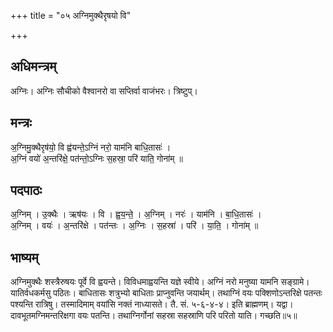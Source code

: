 +++
title = "०५ अग्निमुक्थैरृषयो वि"

+++
## अधिमन्त्रम्
अग्निः। अग्निः सौचीको वैश्वानरो वा सप्तिर्वा वाजंभरः। त्रिष्टुप्।

## मन्त्रः
अ॒ग्निमु॒क्थैरृष॑यो॒ वि ह्व॑यन्ते॒ऽग्निं नरो॒ याम॑नि बाधि॒तासः॑ ।  
अ॒ग्निं वयो॑ अ॒न्तरि॑क्षे॒ पत॑न्तो॒ऽग्निः स॒हस्रा॒ परि॑ याति॒ गोना॑म् ॥

## पदपाठः
अ॒ग्निम् । उ॒क्थैः । ऋष॑यः । वि । ह्व॒य॒न्ते॒ । अ॒ग्निम् । नरः॑ । याम॑नि । बा॒धि॒तासः॑ ।  
अ॒ग्निम् । वयः॑ । अ॒न्तरि॑क्षे । पत॑न्तः । अ॒ग्निः । स॒हस्रा॑ । परि॑ । या॒ति॒ । गोना॑म् ॥

## भाष्यम्
अग्निमुक्थैः शस्त्रैरुषयः पूर्वे वि ह्वयन्ते। विविधमाह्वयन्ति यज्ञे स्वीये। अग्निं नरो मनुष्या यामनि सङ्ग्रामे। यातिर्वधकर्मसु पठितः। बाधितासः शत्रुभ्यो बाधिताः प्राप्नुवन्ति जयार्थम्। तथाग्निं वयः पक्शिणोऽन्तरिक्षे पतन्तः पश्यन्ति रात्रिषु। तस्मादिमाम् वयांसि नक्तं नाध्यासते। तै. सं. ५-६-४-४। इति ब्राह्मणम्। यद्वा। दावभूतमग्निमन्तरिक्षगा वयः पतन्ति। तथाग्निर्गोनां सहस्रा सहस्राणि परि परितो याति। गच्छति॥५॥